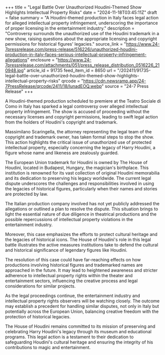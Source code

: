 +++
title = "Legal Battle Over Unauthorized Houdini-Themed Show Highlights Intellectual Property Risks"
date = "2024-11-18T03:45:11Z"
draft = false
summary = "A Houdini-themed production in Italy faces legal action for alleged intellectual property infringement, underscoring the importance of proper licensing in the entertainment industry."
description = "Controversy surrounds the unauthorized use of the Houdini trademark in a new show, raising questions about the appropriate licensing and copyright permissions for historical figures' legacies."
source_link = "https://www.24-7pressrelease.com/press-release/516226/unauthorized-houdini-production-in-italy-faces-serious-intellectual-property-infringement-allegations"
enclosure = "https://www.24-7pressrelease.com/attachments/051/press_release_distribution_0516226_210948.jpg"
article_id = 91735
feed_item_id = 8650
url = "/202411/91735-legal-battle-over-unauthorized-houdini-themed-show-highlights-intellectual-property-risks"
qrcode = "https://cdn.newsramp.app/24-7PressRelease/qrcode/2411/18/lunadEOQ.webp"
source = "24-7 Press Release"
+++

<p>A Houdini-themed production scheduled to premiere at the Teatro Sociale di Como in Italy has sparked a legal controversy over alleged intellectual property infringement. The show is accused of proceeding without the necessary licenses and copyright permissions, leading to swift legal action from the holders of Houdini's copyright and trademark.</p><p>Massimilano Scaringella, the attorney representing the legal team of the copyright and trademark owner, has taken formal steps to stop the show. This action highlights the critical issue of unauthorized use of protected intellectual property, especially concerning the legacy of Harry Houdini, a figure whose name and likeness are zealously guarded.</p><p>The European Union trademark for Houdini is owned by The House of Houdini, located in Budapest, Hungary, the magician's birthplace. This institution is renowned for its vast collection of original Houdini memorabilia and its dedication to preserving his legacy worldwide. The current legal dispute underscores the challenges and responsibilities involved in using the legacies of historical figures, particularly when their names and stories are protected by law.</p><p>The Italian production company involved has not yet publicly addressed the allegations or outlined a plan to resolve the dispute. This situation brings to light the essential nature of due diligence in theatrical productions and the possible repercussions of intellectual property violations in the entertainment industry.</p><p>Moreover, this case emphasizes the efforts to protect cultural heritage and the legacies of historical icons. The House of Houdini's role in this legal battle illustrates the active measures institutions take to defend the cultural and historical significance of legendary figures like Houdini.</p><p>The resolution of this case could have far-reaching effects on how productions involving historical figures and trademarked names are approached in the future. It may lead to heightened awareness and stricter adherence to intellectual property rights within the theater and entertainment sectors, influencing the creative process and legal considerations for similar projects.</p><p>As the legal proceedings continue, the entertainment industry and intellectual property rights observers will be watching closely. The outcome may establish a precedent for handling similar disputes, not only in Italy but potentially across the European Union, balancing creative freedom with the protection of historical legacies.</p><p>The House of Houdini remains committed to its mission of preserving and celebrating Harry Houdini's legacy through its museum and educational programs. This legal action is a testament to their dedication to safeguarding Houdini's cultural heritage and ensuring the integrity of his contributions to magic and entertainment.</p>